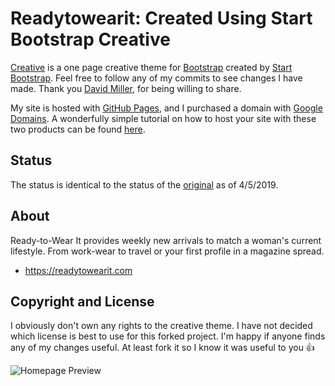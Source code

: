 # Readytowearit: Created Using Start Bootstrap Creative

[Creative](https://github.com/BlackrockDigital/startbootstrap-creative) is a one page creative theme for [Bootstrap](http://getbootstrap.com/) created by [Start Bootstrap](http://startbootstrap.com/). Feel free to follow any of my commits to see changes I have made. Thank you [David Miller](davidmiller.io), for being willing to share.

My site is hosted with [GitHub Pages](https://pages.github.com/), and I purchased a domain with [Google Domains](https://domains.google/#/). A wonderfully simple tutorial on how to host your site with these two products can be found [here](https://dev.to/trentyang/how-to-setup-google-domain-for-github-pages-1p58).

## Status
The status is identical to the status of the [original](https://github.com/BlackrockDigital/startbootstrap-creative) as of 4/5/2019. 

## About

Ready-to-Wear It provides weekly new arrivals to match a woman's current lifestyle. From work-wear to travel or your first profile in a magazine spread.

* https://readytowearit.com

## Copyright and License

I obviously don't own any rights to the creative theme. I have not decided which license is best to use for this forked project. I'm happy if anyone finds any of my changes useful. At least fork it so I know it was useful to you :+1:

![Homepage Preview](https://github.com/smg111/readytowearit/blob/dev/screenshot-homepage.png)
